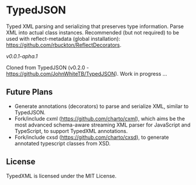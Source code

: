 # TypedJSON

Typed XML parsing and serializing that preserves type information. Parse XML into actual class instances. Recommended (but not required)
to be used with reflect-metadata (global installation): https://github.com/rbuckton/ReflectDecorators. 

*v0.0.1-apha.1*

Cloned from TypedJSON (v0.2.0 - https://github.com/JohnWhiteTB/TypedJSON).
Work in progress ...

## Future Plans

 - Generate annotations (decorators) to parse and serialize XML, similar to TypedJSON.
 - Fork/include cxml (https://github.com/charto/cxml), which aims be the most advanced schema-aware streaming XML parser for JavaScript and TypeScript, to support TypedXML annotations.
 - Fork/include cxsd (https://github.com/charto/cxsd), to generate annotated typescript classes from XSD.  

## License

TypedXML is licensed under the MIT License.
